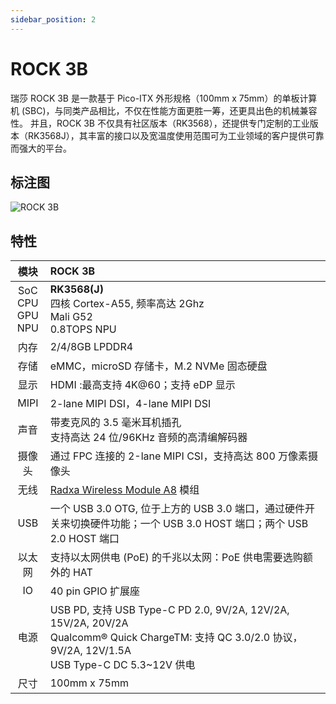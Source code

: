 ```yaml
---
sidebar_position: 2
---
```


# ROCK 3B

瑞莎 ROCK 3B 是一款基于 Pico-ITX 外形规格（100mm x 75mm）的单板计算机 (SBC)，与同类产品相比，不仅在性能方面更胜一筹，还更具出色的机械兼容性。
并且，ROCK 3B 不仅具有社区版本（RK3568），还提供专门定制的工业版本（RK3568J），其丰富的接口以及宽温度使用范围可为工业领域的客户提供可靠而强大的平台。

## 标注图

![ROCK 3B](/img/rock3/3b/rock3b-interfaces.webp)

## 特性

|            模块             | ROCK 3B                                                                                                                                                           |
| :-------------------------: | :---------------------------------------------------------------------------------------------------------------------------------------------------------------- |
| SoC<br/>CPU<br/>GPU<br/>NPU | **RK3568(J)**<br/>四核 Cortex-A55, 频率高达 2Ghz<br/>Mali G52<br/>0.8TOPS NPU                                                                                     |
|            内存             | 2/4/8GB LPDDR4                                                                                                                                                    |
|            存储             | eMMC，microSD 存储卡，M.2 NVMe 固态硬盘                                                                                                                           |
|            显示             | HDMI :最高支持 4K@60；支持 eDP 显示                                                                                                                               |
|            MIPI             | 2-lane MIPI DSI，4-lane MIPI DSI                                                                                                                                  |
|            声音             | 带麦克风的 3.5 毫米耳机插孔<br/>支持高达 24 位/96KHz 音频的高清编解码器                                                                                           |
|           摄像头            | 通过 FPC 连接的 2-lane MIPI CSI，支持高达 800 万像素摄像头                                                                                                        |
|            无线             | [Radxa Wireless Module A8](/accessories/wireless-a8) 模组                                                                                                         |
|             USB             | 一个 USB 3.0 OTG, 位于上方的 USB 3.0 端口，通过硬件开关来切换硬件功能；一个 USB 3.0 HOST 端口；两个 USB 2.0 HOST 端口                                             |
|           以太网            | 支持以太网供电 (PoE) 的千兆以太网：PoE 供电需要选购额外的 HAT                                                                                                     |
|             IO              | 40 pin GPIO 扩展座                                                                                                                                                |
|            电源             | USB PD, 支持 USB Type-C PD 2.0, 9V/2A, 12V/2A, 15V/2A, 20V/2A<br/>Qualcomm® Quick ChargeTM: 支持 QC 3.0/2.0 协议，9V/2A, 12V/1.5A<br/>USB Type-C DC 5.3~12V 供电 |
|            尺寸             | 100mm x 75mm                                                                                                                                                      |
